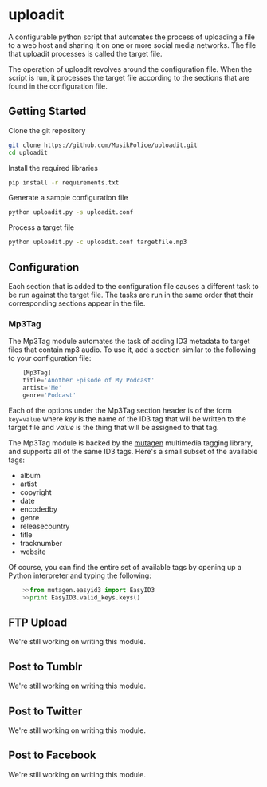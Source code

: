 uploadit
========

A configurable python script that automates the process of uploading a file to a web host and sharing it on one or more social media networks. The file that uploadit processes is called the target file.

The operation of uploadit revolves around the configuration file. When the script is run, it processes the target file according to the sections that are found in the configuration file.

## Getting Started
Clone the git repository
``` bash
git clone https://github.com/MusikPolice/uploadit.git
cd uploadit
```

Install the required libraries
``` bash
pip install -r requirements.txt
```

Generate a sample configuration file
``` bash
python uploadit.py -s uploadit.conf
```

Process a target file
``` bash
python uploadit.py -c uploadit.conf targetfile.mp3
```

## Configuration
Each section that is added to the configuration file causes a different task to be run against the target file. The tasks are run in the same order that their corresponding sections appear in the file.

### Mp3Tag
The Mp3Tag module automates the task of adding ID3 metadata to target files that contain mp3 audio. To use it, add a section similar to the following to your configuration file:
``` python
    [Mp3Tag]
    title='Another Episode of My Podcast'
    artist='Me'
    genre='Podcast'
```

Each of the options under the Mp3Tag section header is of the form `key=value` where *key* is the name of the ID3 tag that will be written to the target file and *value* is the thing that will be assigned to that tag.

The Mp3Tag module is backed by the [mutagen](https://code.google.com/p/mutagen/) multimedia tagging library, and supports all of the same ID3 tags. Here's a small subset of the available tags:
* album
* artist
* copyright
* date
* encodedby
* genre
* releasecountry
* title
* tracknumber
* website

Of course, you can find the entire set of available tags by opening up a Python interpreter and typing the following:
``` python
    >>from mutagen.easyid3 import EasyID3
    >>print EasyID3.valid_keys.keys()
```

## FTP Upload
We're still working on writing this module.

## Post to Tumblr
We're still working on writing this module.

## Post to Twitter
We're still working on writing this module.

## Post to Facebook
We're still working on writing this module.

